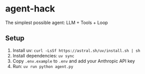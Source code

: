 # agent-hack

The simplest possible agent: LLM + Tools + Loop

## Setup

1. Install uv: `curl -LsSf https://astral.sh/uv/install.sh | sh`
2. Install dependencies: `uv sync`
3. Copy `.env.example` to `.env` and add your Anthropic API key
4. Run: `uv run python agent.py`
